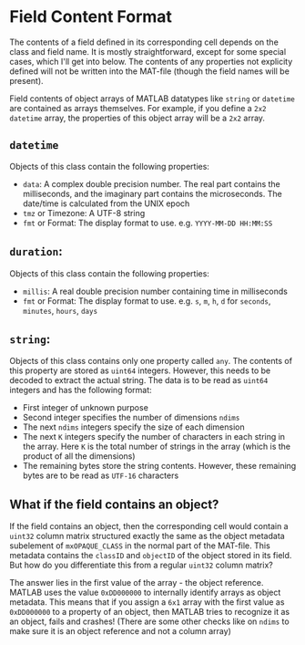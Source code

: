 # Field Content Format

The contents of a field defined in its corresponding cell depends on the class and field name. It is mostly straightforward, except for some special cases, which I'll get into below. The contents of any properties not explicity defined will not be written into the MAT-file (though the field names will be present).

Field contents of object arrays of MATLAB datatypes like `string` or `datetime` are contained as arrays themselves. For example, if you define a `2x2` `datetime` array, the properties of this object array will be a `2x2` array.

## `datetime`

Objects of this class contain the following properties:

- `data`: A complex double precision number. The real part contains the milliseconds, and the imaginary part contains the microseconds. The date/time is calculated from the UNIX epoch
- `tmz` or Timezone: A UTF-8 string
- `fmt` or Format: The display format to use. e.g. `YYYY-MM-DD HH:MM:SS`

## `duration`:

Objects of this class contain the following properties:

- `millis`: A real double precision number containing time in milliseconds
- `fmt` or Format: The display format to use. e.g. `s`, `m`, `h`, `d` for `seconds`, `minutes`, `hours`, `days`

## `string`:

Objects of this class contains only one property called `any`. The contents of this property are stored as `uint64` integers. However, this needs to be decoded to extract the actual string. The data is to be read as `uint64` integers and has the following format:

- First integer of unknown purpose
- Second integer specifies the number of dimensions `ndims`
- The next `ndims` integers specify the size of each dimension
- The next `K` integers specify the number of characters in each string in the array. Here `K` is the total number of strings in the array (which is the product of all the dimensions)
- The remaining bytes store the string contents. However, these remaining bytes are to be read as `UTF-16` characters

## What if the field contains an object?

If the field contains an object, then the corresponding cell would contain a `uint32` column matrix structured exactly the same as the object metadata subelement of `mxOPAQUE_CLASS` in the normal part of the MAT-file. This metadata contains the `classID` and `objectID` of the object stored in its field. But how do you differentiate this from a regular `uint32` column matrix?

The answer lies in the first value of the array - the object reference. MATLAB uses the value `0xDD000000` to internally identify arrays as object metadata. This means that if you assign a `6x1` array with the first value as `0xDD000000` to a property of an object, then MATLAB tries to recognize it as an object, fails and crashes! (There are some other checks like on `ndims` to make sure it is an object reference and not a column array)